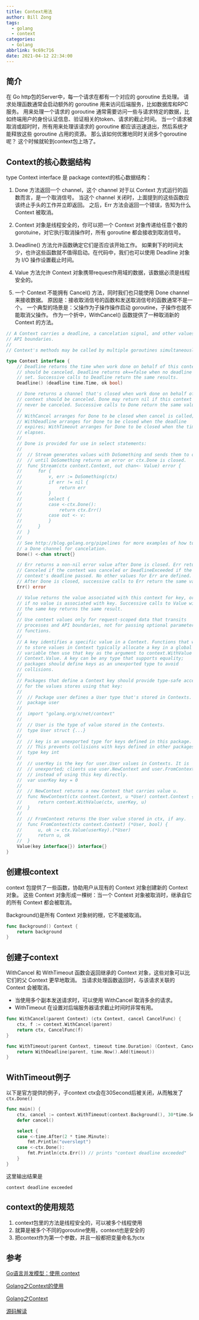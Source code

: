 ```yaml
---
title: Context用法
author: Bill Zong
tags:
  - golang
  - context
categories:
  - Golang
abbrlink: 9c69c716
date: 2021-04-12 22:34:00
---
```

## 简介
在 Go http包的Server中，每一个请求在都有一个对应的 goroutine 去处理。 请求处理函数通常会启动额外的 goroutine 用来访问后端服务，比如数据库和RPC服务。 用来处理一个请求的 goroutine 通常需要访问一些与请求特定的数据，比如终端用户的身份认证信息、验证相关的token、请求的截止时间。 当一个请求被取消或超时时，所有用来处理该请求的 goroutine 都应该迅速退出，然后系统才能释放这些 goroutine 占用的资源。 那么该如何优雅地同时关闭多个goroutine呢？ 这个时候就轮到context包上场了。

## Context的核心数据结构
type Context interface 是 package context的核心数据结构：

1. Done 方法返回一个 channel，这个 channel 对于以 Context 方式运行的函数而言，是一个取消信号。 当这个 channel 关闭时，上面提到的这些函数应该终止手头的工作并立即返回。 之后，Err 方法会返回一个错误，告知为什么 Context 被取消。

2. Context 对象是线程安全的，你可以把一个 Context 对象传递给任意个数的 gorotuine，对它执行取消操作时，所有 goroutine 都会接收到取消信号。

3. Deadline() 方法允许函数确定它们是否应该开始工作。 如果剩下的时间太少，也许这些函数就不值得启动。在代码中，我们也可以使用 Deadline 对象为 I/O 操作设置截止时间。

4. Value 方法允许 Context 对象携带request作用域的数据，该数据必须是线程安全的。

5. 一个 Context 不能拥有 Cancel() 方法，同时我们也只能使用 Done channel 来接收数据。 原因是：接收取消信号的函数和发送取消信号的函数通常不是一个。 一个典型的场景是：父操作为子操作操作启动 goroutine，子操作也就不能取消父操作。 作为一个折中，WithCancel() 函数提供了一种取消新的 Context 的方法。

```go
// A Context carries a deadline, a cancelation signal, and other values across
// API boundaries.
//
// Context's methods may be called by multiple goroutines simultaneously.

type Context interface {
	// Deadline returns the time when work done on behalf of this context
	// should be canceled. Deadline returns ok==false when no deadline is
	// set. Successive calls to Deadline return the same results.
	Deadline() (deadline time.Time, ok bool)

	// Done returns a channel that's closed when work done on behalf of this
	// context should be canceled. Done may return nil if this context can
	// never be canceled. Successive calls to Done return the same value.
	//
	// WithCancel arranges for Done to be closed when cancel is called;
	// WithDeadline arranges for Done to be closed when the deadline
	// expires; WithTimeout arranges for Done to be closed when the timeout
	// elapses.
	//
	// Done is provided for use in select statements:
	//
	//  // Stream generates values with DoSomething and sends them to out
	//  // until DoSomething returns an error or ctx.Done is closed.
	//  func Stream(ctx context.Context, out chan<- Value) error {
	//  	for {
	//  		v, err := DoSomething(ctx)
	//  		if err != nil {
	//  			return err
	//  		}
	//  		select {
	//  		case <-ctx.Done():
	//  			return ctx.Err()
	//  		case out <- v:
	//  		}
	//  	}
	//  }
	//
	// See http://blog.golang.org/pipelines for more examples of how to use
	// a Done channel for cancelation.
	Done() <-chan struct{}

	// Err returns a non-nil error value after Done is closed. Err returns
	// Canceled if the context was canceled or DeadlineExceeded if the
	// context's deadline passed. No other values for Err are defined.
	// After Done is closed, successive calls to Err return the same value.
	Err() error

	// Value returns the value associated with this context for key, or nil
	// if no value is associated with key. Successive calls to Value with
	// the same key returns the same result.
	//
	// Use context values only for request-scoped data that transits
	// processes and API boundaries, not for passing optional parameters to
	// functions.
	//
	// A key identifies a specific value in a Context. Functions that wish
	// to store values in Context typically allocate a key in a global
	// variable then use that key as the argument to context.WithValue and
	// Context.Value. A key can be any type that supports equality;
	// packages should define keys as an unexported type to avoid
	// collisions.
	//
	// Packages that define a Context key should provide type-safe accessors
	// for the values stores using that key:
	//
	// 	// Package user defines a User type that's stored in Contexts.
	// 	package user
	//
	// 	import "golang.org/x/net/context"
	//
	// 	// User is the type of value stored in the Contexts.
	// 	type User struct {...}
	//
	// 	// key is an unexported type for keys defined in this package.
	// 	// This prevents collisions with keys defined in other packages.
	// 	type key int
	//
	// 	// userKey is the key for user.User values in Contexts. It is
	// 	// unexported; clients use user.NewContext and user.FromContext
	// 	// instead of using this key directly.
	// 	var userKey key = 0
	//
	// 	// NewContext returns a new Context that carries value u.
	// 	func NewContext(ctx context.Context, u *User) context.Context {
	// 		return context.WithValue(ctx, userKey, u)
	// 	}
	//
	// 	// FromContext returns the User value stored in ctx, if any.
	// 	func FromContext(ctx context.Context) (*User, bool) {
	// 		u, ok := ctx.Value(userKey).(*User)
	// 		return u, ok
	// 	}
	Value(key interface{}) interface{}
}
```

## 创建根context
context 包提供了一些函数，协助用户从现有的 Context 对象创建新的 Context 对象。 这些 Context 对象形成一棵树：当一个 Context 对象被取消时，继承自它的所有 Context 都会被取消。

Background()是所有 Context 对象树的根，它不能被取消。
```go
func Background() Context {
	return background
}
```

## 创建子context
WithCancel 和 WithTimeout 函数会返回继承的 Context 对象，这些对象可以比它们的父 Context 更早地取消。 当请求处理函数返回时，与该请求关联的 Context 会被取消。
- 当使用多个副本发送请求时，可以使用 WithCancel 取消多余的请求。
- WithTimeout 在设置对后端服务器请求截止时间时非常有用。
```go
func WithCancel(parent Context) (ctx Context, cancel CancelFunc) {
	ctx, f := context.WithCancel(parent)
	return ctx, CancelFunc(f)
}

func WithTimeout(parent Context, timeout time.Duration) (Context, CancelFunc) {
	return WithDeadline(parent, time.Now().Add(timeout))
}
```

## WithTimeout例子
以下是官方提供的例子，子context ctx会在30Second后被关闭，从而触发了`ctx.Done()`
```go
func main() {
	ctx, cancel := context.WithTimeout(context.Background(), 30*time.Second)
	defer cancel()

	select {
	case <-time.After(2 * time.Minute):
		fmt.Println("overslept")
	case <-ctx.Done():
		fmt.Println(ctx.Err()) // prints "context deadline exceeded"
	}
}
```
这里输出结果是
```shell
context deadline exceeded
```

## context的使用规范
1. context包里的方法是线程安全的，可以被多个线程使用
2. 就算是被多个不同的goroutine使用，context也是安全的
3. 把context作为第一个参数，并且一般都把变量命名为ctx

## 参考
[Go语言并发模型：使用 context](https://segmentfault.com/a/1190000006744213)

[Golang之Context的使用](http://www.nljb.net/default/Golang之Context的使用/)

[Golang之Context](https://studygolang.com/articles/9485)

[源码解读](http://blog.csdn.net/xiaohu50/article/details/49100433)